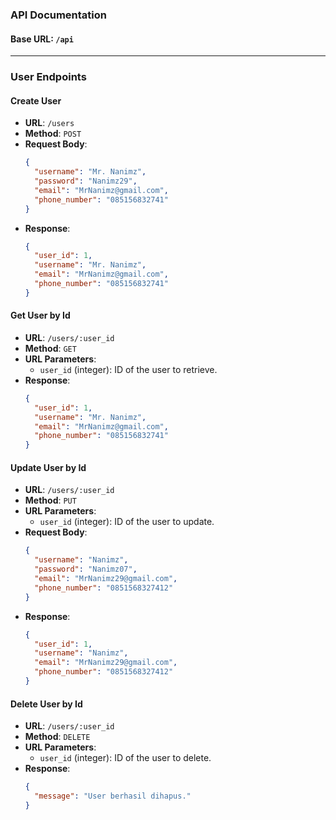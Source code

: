 ### API Documentation

#### Base URL: `/api`
---

### User Endpoints

#### Create User
- **URL**: `/users`
- **Method**: `POST`
- **Request Body**:
  ```json
  {
    "username": "Mr. Nanimz",
    "password": "Nanimz29",
    "email": "MrNanimz@gmail.com",
    "phone_number": "085156832741"
  }
  ```
- **Response**:
  ```json
  {
    "user_id": 1,
    "username": "Mr. Nanimz",
    "email": "MrNanimz@gmail.com",
    "phone_number": "085156832741"
  }
  ```

#### Get User by Id
- **URL**: `/users/:user_id`
- **Method**: `GET`
- **URL Parameters**:
  - `user_id` (integer): ID of the user to retrieve.
- **Response**:
  ```json
  {
    "user_id": 1,
    "username": "Mr. Nanimz",
    "email": "MrNanimz@gmail.com",
    "phone_number": "085156832741"
  }
  ```

#### Update User by Id
- **URL**: `/users/:user_id`
- **Method**: `PUT`
- **URL Parameters**:
  - `user_id` (integer): ID of the user to update.
- **Request Body**:
  ```json
  {
    "username": "Nanimz",
    "password": "Nanimz07",
    "email": "MrNanimz29@gmail.com",
    "phone_number": "0851568327412"
  }
  ```
- **Response**:
  ```json
  {
    "user_id": 1,
    "username": "Nanimz",
    "email": "MrNanimz29@gmail.com",
    "phone_number": "0851568327412"
  }
  ```

#### Delete User by Id
- **URL**: `/users/:user_id`
- **Method**: `DELETE`
- **URL Parameters**:
  - `user_id` (integer): ID of the user to delete.
- **Response**:
  ```json
  {
    "message": "User berhasil dihapus."
  }
  ```
